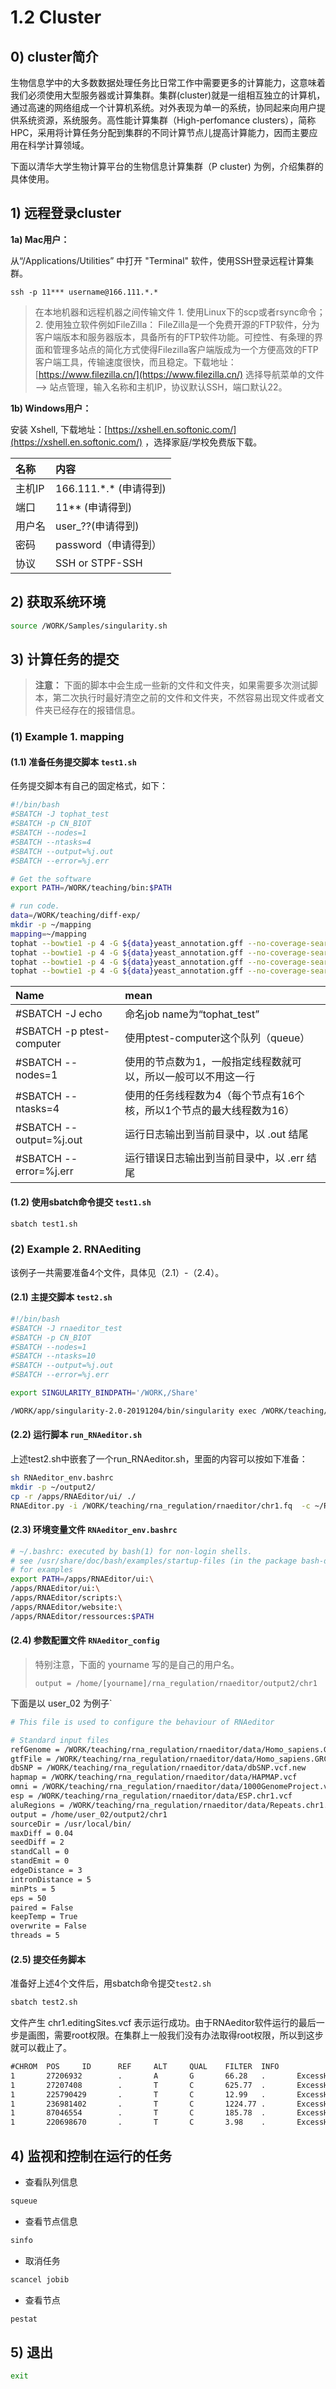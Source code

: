 # 1.2 Cluster

## 0\) cluster简介

生物信息学中的大多数数据处理任务比日常工作中需要更多的计算能力，这意味着我们必须使用大型服务器或计算集群。集群\(cluster\)就是一组相互独立的计算机，通过高速的网络组成一个计算机系统。对外表现为单一的系统，协同起来向用户提供系统资源，系统服务。高性能计算集群（High-perfomance clusters），简称HPC，采用将计算任务分配到集群的不同计算节点儿提高计算能力，因而主要应用在科学计算领域。

下面以清华大学生物计算平台的生物信息计算集群（P cluster\) 为例，介绍集群的具体使用。

## 1\) 远程登录cluster

**1a\) Mac用户：**

从“/Applications⁩/⁨Utilities” 中打开 "Terminal" 软件，使用SSH登录远程计算集群。

`ssh -p 11*** username@166.111.*.*`

> 在本地机器和远程机器之间传输文件 1. 使用Linux下的scp或者rsync命令； 2. 使用独立软件例如FileZilla： FileZilla是一个免费开源的FTP软件，分为客户端版本和服务器版本，具备所有的FTP软件功能。可控性、有条理的界面和管理多站点的简化方式使得Filezilla客户端版成为一个方便高效的FTP客户端工具，传输速度很快，而且稳定。下载地址：[https://www.filezilla.cn/](https://www.filezilla.cn/) 选择导航菜单的文件 --&gt; 站点管理，输入名称和主机IP，协议默认SSH，端口默认22。

**1b\) Windows用户：**

安装 Xshell, 下载地址：[https://xshell.en.softonic.com/](https://xshell.en.softonic.com/) ，选择家庭/学校免费版下载。

| 名称 | 内容 |
| :--- | :--- |
| 主机IP | 166.111.\*.\* \(申请得到\) |
| 端口 | 11\*\* \(申请得到\) |
| 用户名 | user\_??\(申请得到\) |
| 密码 | password（申请得到） |
| 协议 | SSH or STPF-SSH |

## 2\) 获取系统环境

```bash
source /WORK/Samples/singularity.sh
```

## 3) 计算任务的提交

> **注意：** 下面的脚本中会生成一些新的文件和文件夹，如果需要多次测试脚本，第二次执行时最好清空之前的文件和文件夹，不然容易出现文件或者文件夹已经存在的报错信息。

### (1) Example 1. mapping

#### (1.1) 准备任务提交脚本 `test1.sh`

任务提交脚本有自己的固定格式，如下：

```bash
#!/bin/bash
#SBATCH -J tophat_test
#SBATCH -p CN_BIOT
#SBATCH --nodes=1
#SBATCH --ntasks=4
#SBATCH --output=%j.out
#SBATCH --error=%j.err

# Get the software
export PATH=/WORK/teaching/bin:$PATH

# run code.
data=/WORK/teaching/diff-exp/
mkdir -p ~/mapping
mapping=~/mapping
tophat --bowtie1 -p 4 -G ${data}yeast_annotation.gff --no-coverage-search -o ${mapping}/wt1_thout ${data}bowtie_index/YeastGenome ${data}Raw_reads_10k/wt1.fq
tophat --bowtie1 -p 4 -G ${data}yeast_annotation.gff --no-coverage-search -o ${mapping}/wt2_thout ${data}bowtie_index/YeastGenome ${data}Raw_reads_10k/wt2.fq
tophat --bowtie1 -p 4 -G ${data}yeast_annotation.gff --no-coverage-search -o ${mapping}/wt1X_thout ${data}bowtie_index/YeastGenome ${data}Raw_reads_10k/wt1X.fq
tophat --bowtie1 -p 4 -G ${data}yeast_annotation.gff --no-coverage-search -o ${mapping}/wt2X_thout ${data}bowtie_index/YeastGenome ${data}Raw_reads_10k/wt2X.fq
```

| Name | mean |
| :--- | :--- |
| \#SBATCH -J echo | 命名job name为“tophat\_test” |
| \#SBATCH -p ptest-computer | 使用ptest-computer这个队列（queue） |
| \#SBATCH --nodes=1 | 使用的节点数为1，一般指定线程数就可以，所以一般可以不用这一行 |
| \#SBATCH --ntasks=4 | 使用的任务线程数为4（每个节点有16个核，所以1个节点的最大线程数为16） |
| \#SBATCH --output=%j.out | 运行日志输出到当前目录中，以 .out 结尾 |
| \#SBATCH --error=%j.err | 运行错误日志输出到当前目录中，以 .err 结尾 |


#### (1.2) 使用sbatch命令提交 `test1.sh`

```bash
sbatch test1.sh
```


### (2) Example 2. RNAediting

该例子一共需要准备4个文件，具体见（2.1）-（2.4）。

#### (2.1) 主提交脚本 `test2.sh`

```bash
#!/bin/bash
#SBATCH -J rnaeditor_test
#SBATCH -p CN_BIOT
#SBATCH --nodes=1
#SBATCH --ntasks=10
#SBATCH --output=%j.out
#SBATCH --error=%j.err

export SINGULARITY_BINDPATH='/WORK,/Share'

/WORK/app/singularity-2.0-20191204/bin/singularity exec /WORK/teaching/image/rnaeditor_1.8.simg bash run_RNAeditor.sh
```

#### (2.2) 运行脚本 `run_RNAeditor.sh`

上述test2.sh中嵌套了一个run_RNAeditor.sh，里面的内容可以按如下准备：

```bash
sh RNAeditor_env.bashrc
mkdir -p ~/output2/
cp -r /apps/RNAEditor/ui/ ./
RNAEditor.py -i /WORK/teaching/rna_regulation/rnaeditor/chr1.fq  -c ~/RNAeditor_config
```

#### (2.3) 环境变量文件 `RNAeditor_env.bashrc`

```bash
# ~/.bashrc: executed by bash(1) for non-login shells.
# see /usr/share/doc/bash/examples/startup-files (in the package bash-doc)
# for examples
export PATH=/apps/RNAEditor/ui:\
/apps/RNAEditor/ui:\
/apps/RNAEditor/scripts:\
/apps/RNAEditor/website:\
/apps/RNAEditor/ressources:$PATH
```

#### (2.4) 参数配置文件 `RNAeditor_config`

> 特别注意，下面的 yourname 写的是自己的用户名。
>
> `output = /home/[yourname]/rna_regulation/rnaeditor/output2/chr1`

下面是以 user_02 为例子`

```bash
# This file is used to configure the behaviour of RNAeditor

# Standard input files
refGenome = /WORK/teaching/rna_regulation/rnaeditor/data/Homo_sapiens.GRCh38.ch1.fa
gtfFile = /WORK/teaching/rna_regulation/rnaeditor/data/Homo_sapiens.GRCh38.chr1.gtf
dbSNP = /WORK/teaching/rna_regulation/rnaeditor/data/dbSNP.vcf.new
hapmap = /WORK/teaching/rna_regulation/rnaeditor/data/HAPMAP.vcf
omni = /WORK/teaching/rna_regulation/rnaeditor/data/1000GenomeProject.vcf
esp = /WORK/teaching/rna_regulation/rnaeditor/data/ESP.chr1.vcf
aluRegions = /WORK/teaching/rna_regulation/rnaeditor/data/Repeats.chr1.bed
output = /home/user_02/output2/chr1
sourceDir = /usr/local/bin/
maxDiff = 0.04
seedDiff = 2
standCall = 0
standEmit = 0
edgeDistance = 3
intronDistance = 5
minPts = 5
eps = 50
paired = False
keepTemp = True
overwrite = False
threads = 5
```

#### (2.5) 提交任务脚本

准备好上述4个文件后，用sbatch命令提交`test2.sh`

```bash
sbatch test2.sh
```

文件产生 chr1.editingSites.vcf 表示运行成功。由于RNAeditor软件运行的最后一步是画图，需要root权限。在集群上一般我们没有办法取得root权限，所以到这步就可以截止了。
```txt
#CHROM  POS     ID      REF     ALT     QUAL    FILTER  INFO
1       27206932        .       A       G       66.28   .       ExcessHet=3;ABHom=1;FS=0;MLEAF=1;MLEAC=2;AF=1;GI=ENSG00000225159:noncoding-exon;AC=2;AN=2;MQ0=0;Dels=0;SOR=3;MQ=37;QD=11;HaplotypeScore=0;BaseCounts=0,1,6,0;DP=7;
1       27207408        .       T       C       625.77  .       ExcessHet=3;ABHom=1;FS=0;MLEAF=1;MLEAC=2;AF=1;GI=ENSG00000225159:noncoding-exon;AC=2;AN=2;MQ0=0;Dels=0;SOR=6;MQ=33;QD=22;HaplotypeScore=5;BaseCounts=0,28,0,0;DP=28;
1       225790429       .       T       C       12.99   .       ExcessHet=3;AC=1;BaseQRankSum=-1;MLEAF=0;AF=0;ABHet=0;GI=ENSG00000143742:3'UTR;MLEAC=1;AN=2;MQ0=0;Dels=0;FS=0;MQ=37;QD=2;SOR=0;HaplotypeScore=1;MQRankSum=1;BaseCounts=0,2,0,4;DP=6;ReadPosRankSum=-1;
1       236981402       .       T       C       1224.77 .       ExcessHet=3;ABHom=1;FS=0;MLEAF=1;MLEAC=2;AF=1;GI=ENSG00000237991:noncoding-exon;AC=2;AN=2;MQ0=0;Dels=0;SOR=7;MQ=30;QD=27;HaplotypeScore=0;BaseCounts=0,44,2,0;DP=46;
1       87046554        .       T       C       185.78  .       ExcessHet=3;ABHom=1;FS=0;MLEAF=1;MLEAC=2;AF=1;GI=ENSG00000153936:intron,ENSG00000267561:intron,ENSG00000225568:noncoding-exon;AC=2;AN=2;MQ0=0;Dels=0;SOR=1;MQ=37;QD=23;HaplotypeScore=0;BaseCounts=0,8,0,0;DP=8;
1       220698670       .       T       C       3.98    .       ExcessHet=3;AC=1;BaseQRankSum=1;MLEAF=0;AF=0;ABHet=0;GI=ENSG00000162817:3'UTR;MLEAC=1;AN=2;MQ0=0;Dels=0;FS=0;MQ=37;QD=0;SOR=0;HaplotypeScore=0;MQRankSum=-1;BaseCounts=0,2,0,9;DP=11;ReadPosRankSum=0;
```

## 4\) 监视和控制在运行的任务

* 查看队列信息

```bash
squeue
```

* 查看节点信息

```bash
sinfo
```

* 取消任务

```bash
scancel jobib
```

* 查看节点

```bash
pestat
```

## 5\) 退出

```bash
exit
```

